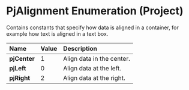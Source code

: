 
# PjAlignment Enumeration (Project)

Contains constants that specify how data is aligned in a container, for example how text is aligned in a text box. 



|**Name**|**Value**|**Description**|
|:-----|:-----|:-----|
| **pjCenter**|1|Align data in the center.|
| **pjLeft**|0|Align data at the left.|
| **pjRight**|2|Align data at the right.|
